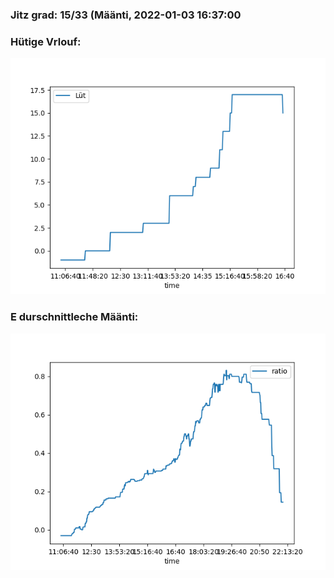 ### Jitz grad: 15/33 (Määnti, 2022-01-03 16:37:00

### Hütige Vrlouf:
![Graph](Today.png)

### E durschnittleche Määnti:
![Graph](Määnti.png)